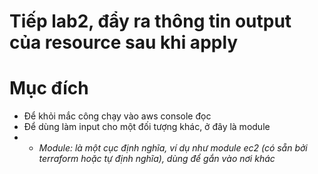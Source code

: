 # Tiếp lab2, đẩy ra thông tin output của resource sau khi apply
# Mục đích
- Để khỏi mắc công chạy vào aws console đọc
- Để dùng làm input cho một đối tượng khác, ở đây là module
- - *Module: là một cục định nghĩa, ví dụ như module ec2 (có sẵn bởi terraform hoặc tự định nghĩa), dùng để gắn vào nơi khác*